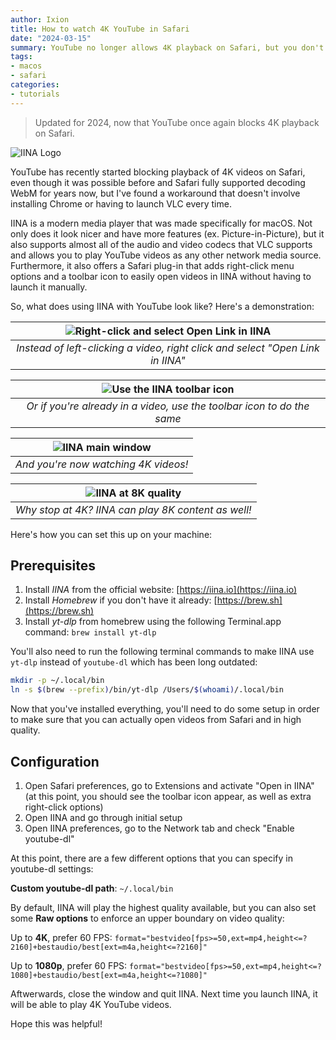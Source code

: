 ```yaml
---
author: Ixion
title: How to watch 4K YouTube in Safari
date: "2024-03-15"
summary: YouTube no longer allows 4K playback on Safari, but you don't have to switch to Chrome, here's the solution
tags: 
- macos
- safari
categories:
- tutorials
---
```


> Updated for 2024, now that YouTube once again blocks 4K playback on Safari.

![IINA Logo](/post_files/4k-in-safari-without-pain/iina.png)

YouTube has recently started blocking playback of 4K videos on Safari, even though it was possible before and Safari fully supported decoding WebM for years now, but I've found a workaround that doesn't involve installing Chrome or having to launch VLC every time.

IINA is a modern media player that was made specifically for macOS. Not only does it look nicer and have more features (ex. Picture-in-Picture), but it also supports almost all of the audio and video codecs that VLC supports and allows you to play YouTube videos as any other network media source. Furthermore, it also offers a Safari plug-in that adds right-click menu options and a toolbar icon to easily open videos in IINA without having to launch it manually.

So, what does using IINA with YouTube look like? Here's a demonstration:

| ![Right-click and select Open Link in IINA](/post_files/4k-in-safari-without-pain/1.png) |
|:--:|
| *Instead of left-clicking a video, right click and select "Open Link in IINA"* |

| ![Use the IINA toolbar icon](/post_files/4k-in-safari-without-pain/2.png) |
|:--:|
| *Or if you're already in a video, use the toolbar icon to do the same* |

| ![IINA main window](/post_files/4k-in-safari-without-pain/3.png) |
|:--:|
| *And you're now watching 4K videos!* |

| ![IINA at 8K quality](/post_files/4k-in-safari-without-pain/4.png) |
|:--:|
| *Why stop at 4K? IINA can play 8K content as well!* |

Here's how you can set this up on your machine:

## Prerequisites

1. Install *IINA* from the official website: [https://iina.io](https://iina.io)
2. Install *Homebrew* if you don't have it already: [https://brew.sh](https://brew.sh)
3. Install *yt-dlp* from homebrew using the following Terminal.app command: `brew install yt-dlp`

You'll also need to run the following terminal commands to make IINA use `yt-dlp` instead of `youtube-dl` which has been long outdated:

```sh
mkdir -p ~/.local/bin
ln -s $(brew --prefix)/bin/yt-dlp /Users/$(whoami)/.local/bin
```

Now that you've installed everything, you'll need to do some setup in order to make sure that you can actually open videos from Safari and in high quality.

## Configuration

1. Open Safari preferences, go to Extensions and activate "Open in IINA" (at this point, you should see the toolbar icon appear, as well as extra right-click options)
2. Open IINA and go through initial setup
3. Open IINA preferences, go to the Network tab and check "Enable youtube-dl"

At this point, there are a few different options that you can specify in youtube-dl settings:

**Custom youtube-dl path**: `~/.local/bin`

By default, IINA will play the highest quality available, but you can also set some **Raw options** to enforce an upper boundary on video quality:

Up to **4K**, prefer 60 FPS: `format="bestvideo[fps>=50,ext=mp4,height<=?2160]+bestaudio/best[ext=m4a,height<=?2160]"`

Up to **1080p**, prefer 60 FPS: `format="bestvideo[fps>=50,ext=mp4,height<=?1080]+bestaudio/best[ext=m4a,height<=?1080]"`

Aftwerwards, close the window and quit IINA. Next time you launch IINA, it will be able to play 4K YouTube videos.

Hope this was helpful!
